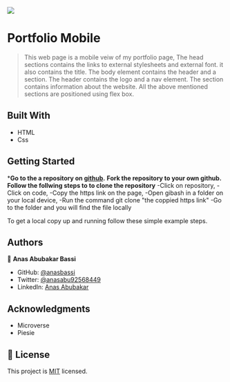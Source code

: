 ![](https://img.shields.io/badge/Microverse-blueviolet)

# Portfolio Mobile

> This web page is a mobile veiw of my portfolio page,
> The head sections contains the links to external stylesheets and external font.
> it also contains the title.
> The body element contains the header and a section.
> The header contains the logo and a nav element.
> The section contains information about the website.
> All the above mentioned sections are positioned using flex box.

## Built With

- HTML
- Css

## Getting Started

***Go to the a repository on [github](https://github.com/anasbassi/Portfolio-Mobile.git).**
**Fork the repository to your own github.**
**Follow the follwing steps to to clone the repository**
-Click on repository,
-Click on code,
-Copy the https link on the page,
-Open gibash in a folder on your local device,
-Run the command git clone "the coppied https link" 
-Go to the folder and you will find the file locally 


To get a local copy up and running follow these simple example steps.

## Authors

👤 **Anas Abubakar Bassi**

- GitHub: [@anasbassi](https://github.com/anasbassi)
- Twitter: [@anasabu92568449](https://twitter.com/anasabu92568449)
- LinkedIn: [Anas Abubakar](https://linkedin.com/in/anas-abubakar-7b352722b)

## Acknowledgments

- Microverse
- Piesie

## 📝 License

This project is [MIT](./MIT.md) licensed.